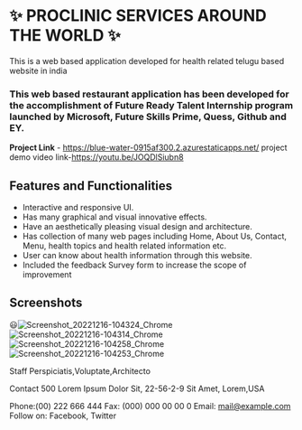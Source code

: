 # ✨ PROCLINIC SERVICES AROUND THE WORLD ✨

This is a web based application developed for health related telugu based website in india

### This web based restaurant application has been developed for the accomplishment of Future Ready Talent Internship program launched by Microsoft, Future Skills Prime, Quess, Github and EY.


**Project Link** - https://blue-water-0915af300.2.azurestaticapps.net/
project demo video link-https://youtu.be/JOQDlSiubn8



## Features and Functionalities 


- Interactive and responsive UI.
- Has many graphical and visual innovative effects.
- Have an aesthetically pleasing visual design and architecture.
- Has collection of many web pages including Home, About Us, Contact, Menu, health topics and health related information etc.
- User can know about health information through this website.
- Included the feedback Survey form to increase the scope of improvement 

## Screenshots
😃![Screenshot_20221216-104324_Chrome](https://user-images.githubusercontent.com/117804384/208072157-d39a569d-5344-4a4c-97dc-ced1ae2611e5.jpg)
![Screenshot_20221216-104314_Chrome](https://user-images.githubusercontent.com/117804384/208072117-fc58976d-12fb-43d0-b87e-7d87daa60f47.jpg)
![Screenshot_20221216-104258_Chrome](https://user-images.githubusercontent.com/117804384/208072056-248f4768-df32-43ed-a8c9-4ea26f3c4912.jpg)
![Screenshot_20221216-104253_Chrome](https://user-images.githubusercontent.com/117804384/208071585-36791247-176c-409a-b057-dc1036cce4cb.jpg)

Staff
Perspiciatis,Voluptate,Architecto

Contact
500 Lorem Ipsum Dolor Sit,
22-56-2-9 Sit Amet, Lorem,USA

Phone:(00) 222 666 444
Fax: (000) 000 00 00 0
Email: mail@example.com
Follow on: Facebook, Twitter




